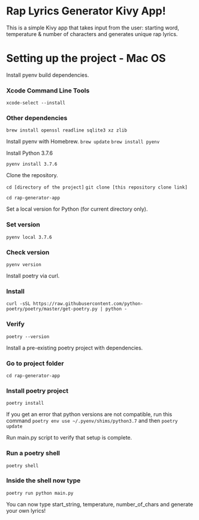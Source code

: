 # Rap Lyrics Generator Kivy App!

This is a simple Kivy app that takes input from the user: starting word, temperature & number of characters and generates unique rap lyrics.


# Setting up the project - Mac OS

Install pyenv build dependencies.

### Xcode Command Line Tools
```xcode-select --install```

### Other dependencies
```brew install openssl readline sqlite3 xz zlib```

Install pyenv with Homebrew.
```brew update```
```brew install pyenv```

Install Python 3.7.6

```pyenv install 3.7.6```

Clone the repository.

```cd [directory of the project]```
```git clone [this repository clone link]```

```cd rap-generator-app```

Set a local version for Python (for current directory only).

### Set version
```pyenv local 3.7.6```

### Check version
```pyenv version```

Install poetry via curl.

### Install
```curl -sSL https://raw.githubusercontent.com/python-poetry/poetry/master/get-poetry.py | python -```

### Verify
```poetry --version```

Install a pre-existing poetry project with dependencies.

### Go to project folder
```cd rap-generator-app```

### Install poetry project
```poetry install```

If you get an error that python versions are not compatible, run this command
```poetry env use ~/.pyenv/shims/python3.7```
and then
```poetry update```

Run main.py script to verify that setup is complete.

### Run a poetry shell
```poetry shell```

### Inside the shell now type
```poetry run python main.py```

You can now type start_string, temperature, number_of_chars and generate your own lyrics!

